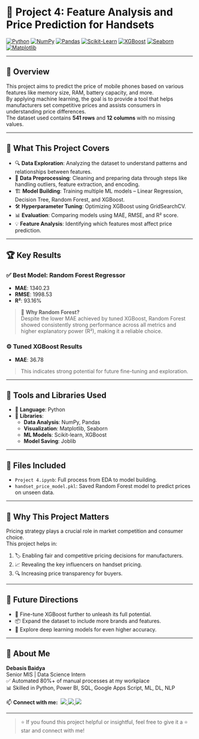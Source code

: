 # 📱 Project 4: Feature Analysis and Price Prediction for Handsets

[![Python](https://img.shields.io/badge/Python-Used-blue?logo=python&logoColor=white)](https://www.python.org/)
[![NumPy](https://img.shields.io/badge/NumPy-Used-purple?logo=numpy&logoColor=white)](https://numpy.org/)
[![Pandas](https://img.shields.io/badge/Pandas-Used-lightgrey?logo=pandas&logoColor=black)](https://pandas.pydata.org/)
[![Scikit-Learn](https://img.shields.io/badge/Scikit--Learn-ML-yellow?logo=scikitlearn&logoColor=black)](https://scikit-learn.org/)
[![XGBoost](https://img.shields.io/badge/XGBoost-Used-orange?logo=python&logoColor=white)](https://xgboost.readthedocs.io/)
[![Seaborn](https://img.shields.io/badge/Seaborn-Used-blue?logo=python&logoColor=white)](https://seaborn.pydata.org/)
[![Matplotlib](https://img.shields.io/badge/Matplotlib-Used-orange?logo=matplotlib&logoColor=white)](https://matplotlib.org/)

---

## 🧾 Overview

This project aims to predict the price of mobile phones based on various features like memory size, RAM, battery capacity, and more.  
By applying machine learning, the goal is to provide a tool that helps manufacturers set competitive prices and assists consumers in understanding price differences.  
The dataset used contains **541 rows** and **12 columns** with no missing values.

---

## 🧠 What This Project Covers

- 🔍 **Data Exploration**: Analyzing the dataset to understand patterns and relationships between features.  
- 🧼 **Data Preprocessing**: Cleaning and preparing data through steps like handling outliers, feature extraction, and encoding.  
- 🏗️ **Model Building**: Training multiple ML models – Linear Regression, Decision Tree, Random Forest, and XGBoost.  
- 🛠️ **Hyperparameter Tuning**: Optimizing XGBoost using GridSearchCV.  
- 📊 **Evaluation**: Comparing models using MAE, RMSE, and R² score.  
- 💡 **Feature Analysis**: Identifying which features most affect price prediction.

---

## 🏆 Key Results

### ✅ Best Model: **Random Forest Regressor**
- **MAE**: 1340.23  
- **RMSE**: 1998.53  
- **R²**: 93.16%

> 🔎 **Why Random Forest?**  
Despite the lower MAE achieved by tuned XGBoost, Random Forest showed consistently strong performance across all metrics and higher explanatory power (R²), making it a reliable choice.

### ⚙️ Tuned XGBoost Results
- **MAE**: 36.78  
> This indicates strong potential for future fine-tuning and exploration.

---

## 🧰 Tools and Libraries Used

- 🐍 **Language**: Python  
- 🧮 **Libraries**:  
  - **Data Analysis**: NumPy, Pandas  
  - **Visualization**: Matplotlib, Seaborn  
  - **ML Models**: Scikit-learn, XGBoost  
  - **Model Saving**: Joblib  

---

## 📁 Files Included

- `Project 4.ipynb`: Full process from EDA to model building.  
- `handset_price_model.pkl`: Saved Random Forest model to predict prices on unseen data.

---

## 🎯 Why This Project Matters

Pricing strategy plays a crucial role in market competition and consumer choice.  
This project helps in:

1. 🏷️ Enabling fair and competitive pricing decisions for manufacturers.  
2. 📈 Revealing the key influencers on handset pricing.  
3. 🔍 Increasing price transparency for buyers.

---

## 🚀 Future Directions

- 🔧 Fine-tune XGBoost further to unleash its full potential.  
- 📦 Expand the dataset to include more brands and features.  
- 🧠 Explore deep learning models for even higher accuracy.

---

## 👤 About Me

**Debasis Baidya**  
Senior MIS | Data Science Intern  
✅ Automated 80%+ of manual processes at my workplace  
📊 Skilled in Python, Power BI, SQL, Google Apps Script, ML, DL, NLP  
<p align="left">
  📫 <strong>Connect with me:</strong>&nbsp;

  <a href="https://www.linkedin.com/in/debasisbaidya">
    <img src="https://img.shields.io/badge/LinkedIn-View_Profile-blue?logo=linkedin&logoColor=white" />
  </a>

  <a href="mailto:speak2debasis@gmail.com">
    <img src="https://img.shields.io/badge/Gmail-Mail_Me-red?logo=gmail&logoColor=white" />
  </a>

  <a href="https://api.whatsapp.com/send?phone=918013316086&text=Hi%20Debasis!">
    <img src="https://img.shields.io/badge/WhatsApp-Message-green?logo=whatsapp&logoColor=white" />
  </a>
</p>

---

> ⭐ If you found this project helpful or insightful, feel free to give it a ⭐ star and connect with me!
